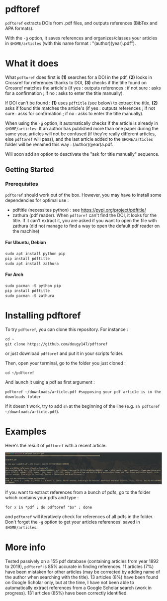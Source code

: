 # pdftoref

`pdftoref` extracts DOIs from .pdf files, and outputs references (BibTex and APA formats). 

With the `-g` option, it saves references and organizes/classes your articles in `$HOME/articles` (with this name format : "(author)(year).pdf").

# What it does

What `pdftoref` does first is **(1)** searches for a DOI in the pdf, **(2)** looks in Crossref for references thanks to DOI, **(3)** checks if the title found on Crossref matches the article's (if yes : outputs references ; if not sure : asks for a confirmation ; if no : asks to enter the title manually).

If DOI can't be found : **(1)** uses `pdftitle` (see below) to extract the title, **(2)** asks if found title matches the article's (if yes : outputs references ; if not sure : asks for confirmation ; if no : asks to enter the title manually).

When using the `-g` option, it automatically checks if the article is already in `$HOME/articles`. If an author has published more than one paper during the same year, articles will not be confused (if they're really different articles, else `pdftoref` will pass), and the last article added to the `$HOME/articles` folder will be renamed this way : (author)(year)a.pdf.

Will soon add an option to deactivate the "ask for title manually" sequence.

## Getting Started

### Prerequisites

`pdftoref` should work out of the box. However, you may have to install some dependencies for optimal use :

* pdftitle (necessites python) : see https://pypi.org/project/pdftitle/
* zathura (pdf reader). When `pdftoref` can't find the DOI, it looks for the title. If it can't extract it, you are asked if you want to open the file with zathura (did not manage to find a way to open the default pdf reader on the machine) <!--If it can't find the title, it prints a preview (20 first lines) in the terminal, so you can copy and paste it. -->

#### For Ubuntu, Debian

```
sudo apt install python pip
pip install pdftitle
sudo apt install zathura
```

#### For Arch

```
sudo pacman -S python pip
pip install pdftitle
sudo pacman -S zathura
```

# Installing pdftoref

To try `pdftoref`, you can clone this repository. For instance :

```
cd ~
git clone https://github.com/dougy147/pdftoref
```

or just download `pdftoref` and put it in your scripts folder.

Then, open your terminal, go to the folder you just cloned :

```
cd ~/pdftoref
```

And launch it using a pdf as first argument :

```
pdftoref ~/downloads/article.pdf #supposing your pdf article is in the downloads folder
```

If it doesn't work, try to add `sh` at the beginning of the line (e.g. `sh pdftoref ~/downloads/article.pdf`).

# Examples

Here's the result of `pdftoref` with a recent article.

![](images/example1.png)

If you want to extract references from a bunch of pdfs, go to the folder which contains your pdfs and type :

```
for x in *pdf ; do pdftoref "$x" ; done
```

and `pdftoref` will iteratively check for references of all pdfs in the folder. Don't forget the `-g` option to get your articles references' saved in `$HOME/articles`.

# More info

Tested passively on a 155 pdf database (containing articles from year 1892 to 2019), `pdftoref` is 85% accurate in finding references. 11 articles (7%) have been mistaken for other articles (may be corrected by adding name of the author when searching with the title). 13 articles (8%) have been found on Google Scholar only, but at the time, I have not been able to automatically extract references from a Google Scholar search (work in progress). 131 articles (85%) have been correctly identified.
